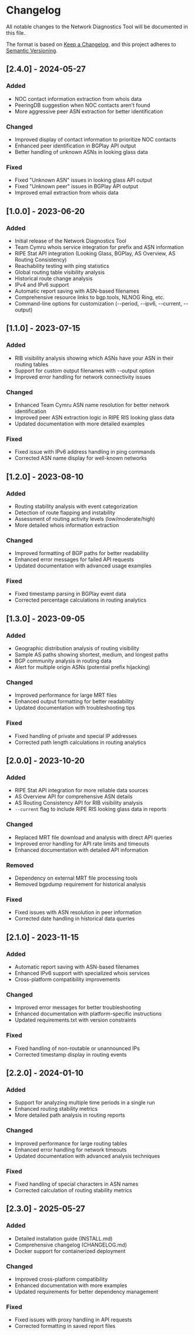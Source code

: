 # Changelog

All notable changes to the Network Diagnostics Tool will be documented in this file.

The format is based on [Keep a Changelog](https://keepachangelog.com/en/1.0.0/),
and this project adheres to [Semantic Versioning](https://semver.org/spec/v2.0.0.html).

## [2.4.0] - 2024-05-27

### Added
- NOC contact information extraction from whois data
- PeeringDB suggestion when NOC contacts aren't found
- More aggressive peer ASN extraction for better identification

### Changed
- Improved display of contact information to prioritize NOC contacts
- Enhanced peer identification in BGPlay API output
- Better handling of unknown ASNs in looking glass data

### Fixed
- Fixed "Unknown ASN" issues in looking glass API output
- Fixed "Unknown peer" issues in BGPlay API output
- Improved email extraction from whois data

## [1.0.0] - 2023-06-20

### Added
- Initial release of the Network Diagnostics Tool
- Team Cymru whois service integration for prefix and ASN information
- RIPE Stat API integration (Looking Glass, BGPlay, AS Overview, AS Routing Consistency)
- Reachability testing with ping statistics
- Global routing table visibility analysis
- Historical route change analysis
- IPv4 and IPv6 support
- Automatic report saving with ASN-based filenames
- Comprehensive resource links to bgp.tools, NLNOG Ring, etc.
- Command-line options for customization (--period, --ipv6, --current, --output)

## [1.1.0] - 2023-07-15

### Added
- RIB visibility analysis showing which ASNs have your ASN in their routing tables
- Support for custom output filenames with --output option
- Improved error handling for network connectivity issues

### Changed
- Enhanced Team Cymru ASN name resolution for better network identification
- Improved peer ASN extraction logic in RIPE RIS looking glass data
- Updated documentation with more detailed examples

### Fixed
- Fixed issue with IPv6 address handling in ping commands
- Corrected ASN name display for well-known networks

## [1.2.0] - 2023-08-10

### Added
- Routing stability analysis with event categorization
- Detection of route flapping and instability
- Assessment of routing activity levels (low/moderate/high)
- More detailed whois information extraction

### Changed
- Improved formatting of BGP paths for better readability
- Enhanced error messages for failed API requests
- Updated documentation with advanced usage examples

### Fixed
- Fixed timestamp parsing in BGPlay event data
- Corrected percentage calculations in routing analytics

## [1.3.0] - 2023-09-05

### Added
- Geographic distribution analysis of routing visibility
- Sample AS paths showing shortest, medium, and longest paths
- BGP community analysis in routing data
- Alert for multiple origin ASNs (potential prefix hijacking)

### Changed
- Improved performance for large MRT files
- Enhanced output formatting for better readability
- Updated documentation with troubleshooting tips

### Fixed
- Fixed handling of private and special IP addresses
- Corrected path length calculations in routing analytics

## [2.0.0] - 2023-10-20

### Added
- RIPE Stat API integration for more reliable data sources
- AS Overview API for comprehensive ASN details
- AS Routing Consistency API for RIB visibility analysis
- `--current` flag to include RIPE RIS looking glass data in reports

### Changed
- Replaced MRT file download and analysis with direct API queries
- Improved error handling for API rate limits and timeouts
- Enhanced documentation with detailed API information

### Removed
- Dependency on external MRT file processing tools
- Removed bgpdump requirement for historical analysis

### Fixed
- Fixed issues with ASN resolution in peer information
- Corrected date handling in historical data queries

## [2.1.0] - 2023-11-15

### Added
- Automatic report saving with ASN-based filenames
- Enhanced IPv6 support with specialized whois services
- Cross-platform compatibility improvements

### Changed
- Improved error messages for better troubleshooting
- Enhanced documentation with platform-specific instructions
- Updated requirements.txt with version constraints

### Fixed
- Fixed handling of non-routable or unannounced IPs
- Corrected timestamp display in routing events

## [2.2.0] - 2024-01-10

### Added
- Support for analyzing multiple time periods in a single run
- Enhanced routing stability metrics
- More detailed path analysis in routing reports

### Changed
- Improved performance for large routing tables
- Enhanced error handling for network timeouts
- Updated documentation with advanced analysis techniques

### Fixed
- Fixed handling of special characters in ASN names
- Corrected calculation of routing stability metrics

## [2.3.0] - 2025-05-27

### Added
- Detailed installation guide (INSTALL.md)
- Comprehensive changelog (CHANGELOG.md)
- Docker support for containerized deployment

### Changed
- Improved cross-platform compatibility
- Enhanced documentation with more examples
- Updated requirements for better dependency management

### Fixed
- Fixed issues with proxy handling in API requests
- Corrected formatting in saved report files
